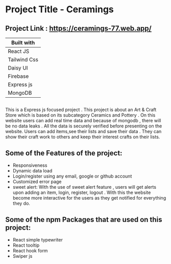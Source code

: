 # Project Title - Ceramings
## Project Link : https://ceramings-77.web.app/

Built with    | 
------------  |   
React JS      |  
Tailwind Css  |  
Daisy UI      | 
Firebase      | 
Express js    | 
MongoDB       | 

##

This is a Express js focused project . This project is about an Art & Craft Store which is based on its subcategory Ceramics and Pottery . On this website users can add real time data and because of mongodb , there will be no data leaks . All the data is securely verified before presenting on the website. Users can add items,see their lists and save their data . They can show their craft work to others and keep their interest crafts on their lists. 


## Some of the Features of the project:
- Responsiveness
- Dynamic data load 
- Login/register using any email, google or github account  
- Customized error page
- sweet alert: With the use of sweet alert feature , users will get alerts upon adding an item, login, register, logout . With this the website become more interactive for the users as they get notified for everything they do. 

## Some of the npm Packages that are used on this project:
- React simple typewriter
- React tooltip
- React hook form
- Swiper js





